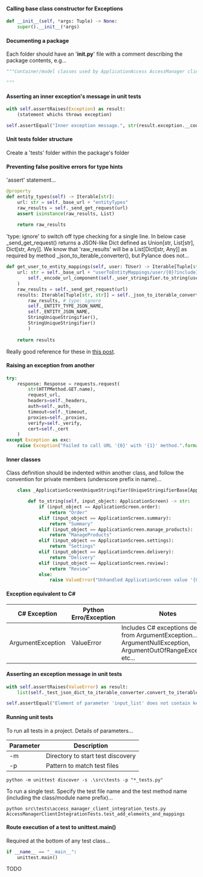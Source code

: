 #### Calling base class constructor for Exceptions

```python
def __init__(self, *args: Tuple) -> None:
    super().__init__(*args)
```

#### Documenting a package

Each folder should have an '__init.py__' file with a comment describing the package contents, e.g...

```python
"""Container/model classes used by ApplicationAccess AccessManager client classes.

"""
```

#### Asserting an inner exception's message in unit tests

```python
with self.assertRaises(Exception) as result:
    (statement whichs throws exception)

self.assertEqual("Inner exception message.", str(result.exception.__context__))
```

#### Unit tests folder structure

Create a 'tests' folder within the package's folder

#### Preventing false positive errors for type hints

'assert' statement...

```python
@property
def entity_types(self) -> Iterable[str]:
    url: str = self._base_url + "entityTypes"
    raw_results = self._send_get_request(url)
    assert isinstance(raw_results, List)
    
    return raw_results
```

'type: ignore' to switch off type checking for a single line.  In below case _send_get_request() returns a JSON-like Dict defined as Union[str, List[str], Dict[str, Any]].  We know that 'raw_results' will be a List[Dict[str, Any]] as required by method _json_to_iterable_converter(), but Pylance does not...

```python
def get_user_to_entity_mappings(self, user: TUser) -> Iterable[Tuple[str, str]]:
    url: str = self._base_url + "userToEntityMappings/user/{0}?includeIndirectMappings=false".format(
        self._encode_url_component(self._user_stringifier.to_string(user))
    )
    raw_results = self._send_get_request(url)
    results: Iterable[Tuple[str, str]] = self._json_to_iterable_converter.convert_to_iterable_of_tuples(
        raw_results, # type: ignore
        self._ENTITY_TYPE_JSON_NAME, 
        self._ENTITY_JSON_NAME, 
        StringUniqueStringifier(), 
        StringUniqueStringifier()
        )
    
    return results
```

Really good reference for these in [this post](https://stackoverflow.com/questions/68446642/how-do-i-get-pylance-to-ignore-the-possibility-of-none).

#### Raising an exception from another

```python
try:
    response: Response = requests.request(
        str(HTTPMethod.GET.name), 
        request_url, 
        headers=self._headers, 
        auth=self._auth, 
        timeout=self._timeout, 
        proxies=self._proxies, 
        verify=self._verify, 
        cert=self._cert
    )
except Exception as exc:
    raise Exception("Failed to call URL '{0}' with '{1}' method.".format(request_url, str(HTTPMethod.GET.name))) from exc
```

#### Inner classes

Class definition should be indented within another class, and follow the convention for private members (underscore prefix in name)...

```python
    class _ApplicationScreenUniqueStringifier(UniqueStringifierBase[ApplicationScreen]):

        def to_string(self, input_object: ApplicationScreen) -> str:
            if (input_object == ApplicationScreen.order):
                return "Order"
            elif (input_object == ApplicationScreen.summary):
                return "Summary"
            elif (input_object == ApplicationScreen.manage_products):
                return "ManageProducts"
            elif (input_object == ApplicationScreen.settings):
                return "Settings"
            elif (input_object == ApplicationScreen.delivery):
                return "Delivery"
            elif (input_object == ApplicationScreen.review):
                return "Review"
            else:
                raise ValueError("Unhandled ApplicationScreen value '{0}'.".format(input_object))
```

#### Exception equivalent to C#

| C# Exception | Python Erro/Exception | Notes |
| ------------ | --------------------- | ----- |
| ArgumentException | ValueError | Includes C# exceptions derived from ArgumentException... ArgumentNullException, ArgumentOutOfRangeException, etc... |

#### Asserting an exception message in unit tests

```python
with self.assertRaises(ValueError) as result:
    list(self._test_json_dict_to_iterable_converter.convert_to_iterable(test_input_list, StringUniqueStringifier(), "AccessLevel")) # type: ignore

self.assertEqual("Element of parameter 'input_list' does not contain key 'AccessLevel'.", str(result.exception))
```

#### Running unit tests

To run all tests in a project.  Details of parameters...

| Parameter | Description |
| --------- | ----------- |
| -m | Directory to start test discovery |
| -p | Pattern to match test files |

```
python -m unittest discover -s .\src\tests -p "*_tests.py"
```

To run a single test.  Specify the test file name and the test method name (including the class/module name prefix)...

```
python src\tests\access_manager_client_integration_tests.py AccessManagerClientIntegrationTests.test_add_elements_and_mappings
```

#### Route execution of a test to unittest.main()

Required at the bottom of any test class...

```python
if __name__ == "__main__":
    unittest.main()
```

TODO
